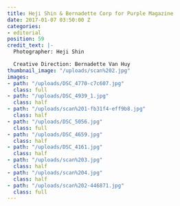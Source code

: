 ```yaml
---
title: Heji Shin & Bernadette Corp for Purple Magazine
date: 2017-01-07 03:50:00 Z
categories:
- editorial
position: 59
credit_text: |-
  Photographer: Heji Shin

  Creative Direction: Bernadette Van Huy
thumbnail_image: "/uploads/scan%202.jpg"
images:
- path: "/uploads/DSC_4770-c7c607.jpg"
  class: full
- path: "/uploads/DSC_4939_1.jpg"
  class: half
- path: "/uploads/scan%201-fb31f4-eff9b8.jpg"
  class: half
- path: "/uploads/DSC_5056.jpg"
  class: full
- path: "/uploads/DSC_4659.jpg"
  class: half
- path: "/uploads/DSC_4161.jpg"
  class: half
- path: "/uploads/scan%203.jpg"
  class: half
- path: "/uploads/scan%204.jpg"
  class: half
- path: "/uploads/scan%202-446871.jpg"
  class: full
---
```



